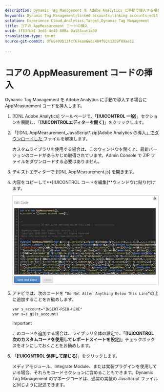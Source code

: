 ```yaml
---
description: Dynamic Tag Management を Adobe Analytics に手動で導入する場合に AppMeasurement コードを挿入します。
keywords: Dynamic Tag Management;linked accounts;linking accounts;edit code;appmeasurement;appmeasurement code
solution: Experience Cloud,Analytics,Target,Dynamic Tag Management
title: コアの AppMeasurement コードの挿入
uuid: 3f83fbb1-3ed5-4e45-888a-0a183aac1a90
translation-type: tm+mt
source-git-commit: dfe8409b13fcf67eae6a0c404f83c1209f89ae12

---
```



# コアの AppMeasurement コードの挿入

Dynamic Tag Management を Adobe Analytics に手動で導入する場合に AppMeasurement コードを挿入します。

1. [!DNL Adobe Analytics] ツールページで、「**[!UICONTROL 一般]**」セクションを展開し、「**[!UICONTROL &#x200B;エディターを開く]**」をクリックします。
1. 「[!DNL AppMeasurement_JavaScript*.zip]Adobe Analytics の導入[」でダウンロードした ](/help/implement/other/dtm/t-analytics-deploy.md) ファイルを解凍します。

   カスタムライブラリを使用する場合は、このウィンドウを開くと、最新バージョンのコードがあらかじめ取得されています。Admin Console で ZIP ファイルをダウンロードする必要はありません。
1. テキストエディターで [!DNL AppMeasurement.js] を開きます。
1. 内容をコピーして&#x200B;**[!UICONTROL コードを編集]**ウィンドウに貼り付けます。

   ![](assets/edit-code.png)

1. アドビでは、次のコードを *`Do Not Alter Anything Below This Line`*の上に追加することをお勧めします。

   ```
   var s_account="INSERT-RSID-HERE"
   var s=s_gi(s_account)
   ```

   >[!IMPORTANT]
   >
   >このコードを追加する場合は、ライブラリ全体の設定で、「**[!UICONTROL 次のカスタムコードを使用してレポートスイートを設定]**」チェックボックスをオンにしておくことをお勧めします。

1. 「**[!UICONTROL 保存して閉じる]**」をクリックします。

   メディアモジュール、Integrate Module、または実装プラグインを使用している場合、それらをコードセクションに含めることもできます。Dynamic Tag Management のマネージコードは、通常の実装の JavaScript ファイルと同じように記述できます。

